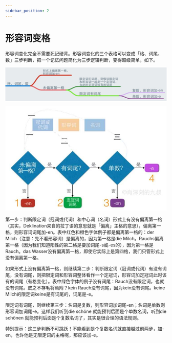 ```yaml
---
sidebar_position: 2
---
```


# 形容词变格

形容词变化完全不需要死记硬背。形容词变化的三个表格可以变成「格、词尾、数」三步判断，把一个记忆问题简化为三步逻辑判断，变得超级简单，如下。

![](./img/形容词变格-01.jpg)

![](./img/形容词变格-02.jpg)

第一步：判断限定词（冠词或代词）和中心词（名词）形式上有没有偏离第一格（其实，Deklination来自的拉丁语的意思就是「偏离」主格的意思），偏离第一格，则形容词词尾加-en。表中红色和橙色字体例子都是偏离第一格的：der Milch（注意：先不看形容词）是偏离的，因为第一格是die Milch。Rauchs偏离第一格（因为我们知道阳性的第二格是要加词尾-s或-es的），因为第一格是Rauch。das Wasser没有偏离第一格，即使它实际上是第四格，我们只管形式上没有偏离第一格。

如果形式上没有偏离第一格，则继续第二步：判断限定词（冠词或代词）有没有词尾，没有词尾，则把限定词和形容词整体看作一个定冠词，形容词加定冠词此时该有的词尾（有格变化）。表中绿色字体的例子没有词尾：Rauch没有限定词，也就没有词尾。皮之不存毛将焉附？kein Rauch没有词尾，因为kein没有词尾。keine Milch的限定词keine是有词尾的，词尾是-e。

限定词有词尾，则继续第三步：名词是复数，则形容词加词尾-en；名词是单数则形容词加词尾-e。这样我们听到die schöne 就能预判后面是个单数名词，听到die schönen 就能预判后面是个复数名词了，其实是很合理的语法规则。

特别提示：这三步判断不可跳跃！不能看到是个复数名词就直接越过前两步，加-en，也许他是无限定词的主格呢，那应该加-e。